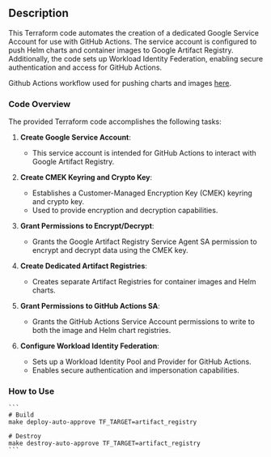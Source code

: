 ## Description

This Terraform code automates the creation of a dedicated Google Service Account for use with GitHub Actions. The service account is configured to push Helm charts and container images to Google Artifact Registry. Additionally, the code sets up Workload Identity Federation, enabling secure authentication and access for GitHub Actions.

Github Actions workflow used for pushing charts and images [here](https://github.com/andreistefanciprian/go-demo-app/blob/main/.github/workflows/test_and_push_image.yaml#L71-L74).

### Code Overview

The provided Terraform code accomplishes the following tasks:

1. **Create Google Service Account**:
   - This service account is intended for GitHub Actions to interact with Google Artifact Registry.

2. **Create CMEK Keyring and Crypto Key**:
   - Establishes a Customer-Managed Encryption Key (CMEK) keyring and crypto key.
   - Used to provide encryption and decryption capabilities.

3. **Grant Permissions to Encrypt/Decrypt**:
   - Grants the Google Artifact Registry Service Agent SA permission to encrypt and decrypt data using the CMEK key.

4. **Create Dedicated Artifact Registries**:
   - Creates separate Artifact Registries for container images and Helm charts.

5. **Grant Permissions to GitHub Actions SA**:
   - Grants the GitHub Actions Service Account permissions to write to both the image and Helm chart registries.

6. **Configure Workload Identity Federation**:
   - Sets up a Workload Identity Pool and Provider for GitHub Actions.
   - Enables secure authentication and impersonation capabilities.

### How to Use

    ```
    # Build
    make deploy-auto-approve TF_TARGET=artifact_registry

    # Destroy
    make destroy-auto-approve TF_TARGET=artifact_registry
    ```